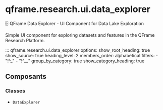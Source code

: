 # qframe.research.ui.data_explorer


🗄️ QFrame Data Explorer - UI Component for Data Lake Exploration

Simple UI component for exploring datasets and features in the QFrame Research Platform.


::: qframe.research.ui.data_explorer
    options:
      show_root_heading: true
      show_source: true
      heading_level: 2
      members_order: alphabetical
      filters:
        - "!^_"
        - "!^__"
      group_by_category: true
      show_category_heading: true

## Composants

### Classes

- `DataExplorer`

